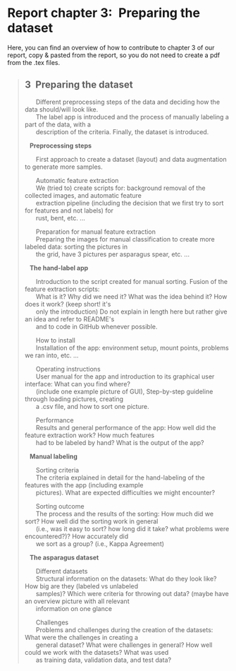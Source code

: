 # Report chapter 3:&ensp;Preparing the dataset
Here, you can find an overview of how to contribute to chapter 3 of our report, copy & pasted from the report, so you do not need to create a pdf from the .tex files.    
    
> ## 3&ensp;Preparing the dataset 
> &ensp;&ensp;&ensp; Different preprocessing steps of the data and deciding how the data should/will look like.  
> &ensp;&ensp;&ensp; The label app is introduced and the process of manually labeling a part of the data, with a  
> &ensp;&ensp;&ensp; description of the criteria. Finally, the dataset is introduced.  
>  
> &ensp; **Preprocessing steps**     
>     
> &ensp;&ensp;&ensp; First approach to create a dataset (layout) and data augmentation to generate more samples.  
>  
> &ensp;&ensp;&ensp; Automatic feature extraction  
> &ensp;&ensp;&ensp; We (tried to) create scripts for: background removal of the collected images, and automatic feature  
> &ensp;&ensp;&ensp; extraction pipeline (including the decision that we first try to sort for features and not labels) for  
> &ensp;&ensp;&ensp; rust, bent, etc. ...  
>  
> &ensp;&ensp;&ensp; Preparation for manual feature extraction  
> &ensp;&ensp;&ensp; Preparing the images for manual classification to create more labeled data: sorting the pictures in  
> &ensp;&ensp;&ensp; the grid, have 3 pictures per asparagus spear, etc. ...   
>  
> &ensp; **The hand-label app**  
>  
> &ensp;&ensp;&ensp; Introduction to the script created for manual sorting. Fusion of the feature extraction scripts:   
> &ensp;&ensp;&ensp; What is it? Why did we need it? What was the idea behind it? How does it work? (keep short! it's   
> &ensp;&ensp;&ensp; only the introduction) Do not explain in length here but rather give an idea and refer to README's   
> &ensp;&ensp;&ensp; and to code in GitHub whenever possible.  
>  
> &ensp;&ensp;&ensp; How to install  
> &ensp;&ensp;&ensp; Installation of the app: environment setup, mount points, problems we ran into, etc. ...  
>  
> &ensp;&ensp;&ensp; Operating instructions  
> &ensp;&ensp;&ensp; User manual for the app and introduction to its graphical user interface: What can you find where?  
> &ensp;&ensp;&ensp; (include one example picture of GUI), Step-by-step guideline through loading pictures, creating   
> &ensp;&ensp;&ensp; a .csv file, and how to sort one picture.  
>  
> &ensp;&ensp;&ensp; Performance  
> &ensp;&ensp;&ensp; Results and general performance of the app: How well did the feature extraction work? How much features   
> &ensp;&ensp;&ensp; had to be labeled by hand? What is the output of the app?  
>  
> &ensp; **Manual labeling**
>  
> &ensp;&ensp;&ensp; Sorting criteria  
> &ensp;&ensp;&ensp; The criteria explained in detail for the hand-labeling of the features with the app (including example   
> &ensp;&ensp;&ensp; pictures). What are expected difficulties we might encounter?  
>  
> &ensp;&ensp;&ensp; Sorting outcome  
> &ensp;&ensp;&ensp; The process and the results of the sorting: How much did we sort? How well did the sorting work in general  
> &ensp;&ensp;&ensp; (i.e., was it easy to sort? how long did it take? what problems were encountered?)? How accurately did   
> &ensp;&ensp;&ensp; we sort as a group? (i.e., Kappa Agreement)  
>  
> &ensp; **The asparagus dataset**  
>  
> &ensp;&ensp;&ensp; Different datasets  
> &ensp;&ensp;&ensp; Structural information on the datasets: What do they look like? How big are they (labeled vs unlabeled   
> &ensp;&ensp;&ensp; samples)? Which were criteria for throwing out data? (maybe have an overview picture with all relevant   
> &ensp;&ensp;&ensp; information on one glance  
>  
> &ensp;&ensp;&ensp; Challenges  
> &ensp;&ensp;&ensp; Problems and challenges during the creation of the datasets: What were the challenges in creating a   
> &ensp;&ensp;&ensp; general dataset? What were challenges in general? How well could we work with the datasets? What was used   
> &ensp;&ensp;&ensp; as training data, validation data, and test data?  
